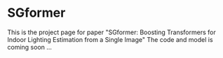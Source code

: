 # SGformer
This is the project page for paper "SGformer: Boosting Transformers for Indoor Lighting Estimation from a Single Image"
The code and model is coming soon ...
